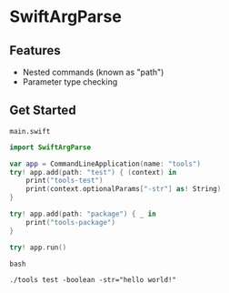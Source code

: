# SwiftArgParse

## Features

- Nested commands (known as "path")
- Parameter type checking

## Get Started

`main.swift`
````swift
import SwiftArgParse

var app = CommandLineApplication(name: "tools")
try! app.add(path: "test") { (context) in
    print("tools-test")
    print(context.optionalParams["-str"] as! String)
}

try! app.add(path: "package") { _ in
    print("tools-package")
}

try! app.run()
````

`bash`
````
./tools test -boolean -str="hello world!"
````
